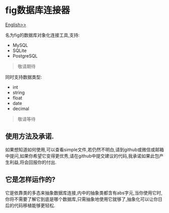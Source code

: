 # fig数据库连接器

[English>>](/README.md)

名为fig的数据库对象化连接工具,支持:

- MySQL
- SQLite
- PostgreSQL

> 敬请期待

同时支持数据类型:
- int
- string
- float
- date
- decimal

> 敬请等待

## 使用方法及承诺.

如果想知道如何使用,可以查看simple文件,若仍然不明白,请到github或微信或邮箱中提问,如果你希望它变得更优秀,请在github中提交建议的代码,我承诺如果此包产生利益,将会回报你的付出.

## 它是怎样运作的?

它是依靠类的多态来抽象数据库连接,内中的抽象类都含有abs字元,当你使用它时,你将不需要了解它到底是哪个数据库,只需抽象地使用它就够了,抽象化可以让你日后的代码移植能够更轻松.
